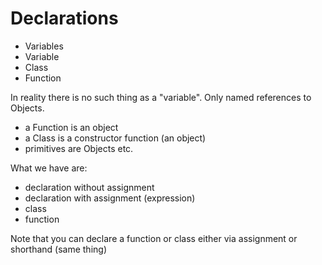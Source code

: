 # Declarations

* Variables
* Variable
* Class
* Function

In reality there is no such thing as a "variable". Only named references to Objects.

* a Function is an object
* a Class is a constructor function (an object)
* primitives are Objects etc.

What we have are:

* declaration without assignment
* declaration with assignment (expression)
* class
* function

Note that you can declare a function or class either via assignment or shorthand (same thing)
